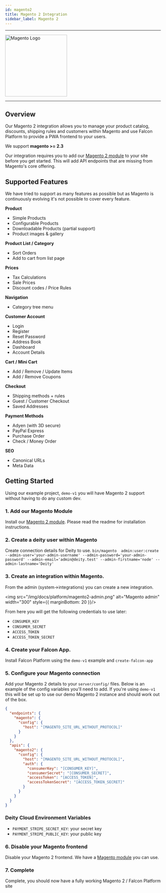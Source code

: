 ```yaml
---
id: magento2
title: Magento 2 Integration
sidebar_label: Magento 2
---
```


---

<a href="https://magento.com/" rel="noreferrer noopener" target="_blank" aria-label="visit the Magento site">
  <img src="/img/docs/platform/magento-logo.svg" alt="Magento Logo" width="200"/>
</a>

---

## Overview

Our Magento 2 integration allows you to manage your product catalog, discounts, shipping rules and customers within Magento and use Falcon Platform to provide a PWA frontend to your users.

We support **magento >= 2.3**

Our integration requires you to add our [Magento 2 module](https://github.com/deity-io/falcon-magento2-module) to your site before you get started. This will add API endpoints that are missing from Magento's core offering.

## Supported Features

We have tried to support as many features as possible but as Magento is continuously evolving it's not possible to cover every feature.

**Product**

- Simple Products
- Configurable Products
- Downloadable Products (partial support)
- Product images & gallery

**Product List / Category**

- Sort Orders
- Add to cart from list page

**Prices**
- Tax Calculations
- Sale Prices
- Discount codes / Price Rules

**Navigation**

- Category tree menu

**Customer Account**

- Login
- Register
- Reset Password
- Address Book
- Dashboard
- Account Details

**Cart / Mini Cart**

- Add / Remove / Update Items
- Add / Remove Coupons

**Checkout**

- Shipping methods + rules
- Guest / Customer Checkout
- Saved Addresses

**Payment Methods**
- Adyen (with 3D secure)
- PayPal Express
- Purchase Order
- Check / Money Order

**SEO**

- Canonical URLs
- Meta Data


## Getting Started

Using our example project, `demo-v1` you will have Magento 2 support without having to do any custom dev.

### 1. Add our Magento Module
Install our [Magento 2 module](https://github.com/deity-io/falcon-magento2-module). Please read the readme for installation instructions.

### 2. Create a deity user within Magento
Create connection details for Deity to use.
`bin/magento  admin:user:create  --admin-user='your-admin-username' --admin-password='your-admin-password' --admin-email='admin@deity.test' --admin-firstname='node' --admin-lastname='Deity'`

### 3. Create an integration within Magento.

From the admin (system->integrations) you can create a new integration.

<img src="/img/docs/platform/magento2-admin.png" alt="Magento admin" width="300" style={{ marginBottom: 20 }}/>

From here you will get the following credentials to use later:

- `CONSUMER_KEY`
- `CONSUMER_SECRET`
- `ACCESS_TOKEN`
- `ACCESS_TOKEN_SECRET`

### 4. Create your Falcon App.
Install Falcon Platform using the `demo-v1` example and `create-falcon-app`

### 5. Configure your Magento connection
Add your Magento 2 details to your `server/config/` files. Below is an example of the config variables you'll need to add.
If you're using `demo-v1` this will be set up to use our demo Magento 2 instance and should work out of the box.

```json
{
  "endpoints": {
    "magento": {
      "config": {
        "host": "[MAGENTO_SITE_URL_WITHOUT_PROTOCOL]"
      }
    }
  },
  "apis": {
    "magento2": {
      "config": {
        "host": "[MAGENTO_SITE_URL_WITHOUT_PROTOCOL]",
        "auth": {
          "consumerKey": "[CONSUMER_KEY]",
          "consumerSecret": "[CONSUMER_SECRET]",
          "accessToken": "[ACCESS_TOKEN]",
          "accessTokenSecret": "[ACCESS_TOKEN_SECRET]"
        }
      }
    }
  }
}

```

### Deity Cloud Environment Variables

- `PAYMENT_STRIPE_SECRET_KEY`: your secret key
- `PAYMENT_STRIPE_PUBLIC_KEY`: your public key

### 6. Disable your Magento frontend
Disable your Magento 2 frontend. We have a [Magento module](https://github.com/deity-io/disable-frontend) you can use.

### 7. Complete
Complete, you should now have a fully working Magento 2 / Falcon Platform site
